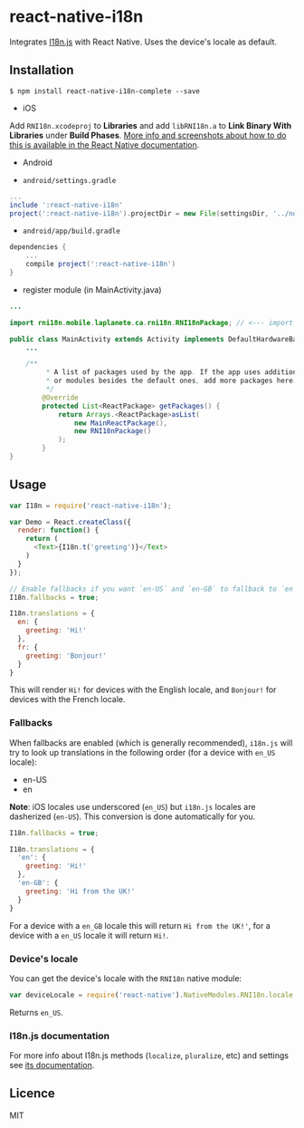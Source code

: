 # react-native-i18n

Integrates [I18n.js](https://github.com/fnando/i18n-js) with React Native. Uses the device's locale as default.

## Installation


`$ npm install react-native-i18n-complete --save`

* iOS

Add `RNI18n.xcodeproj` to **Libraries** and add `libRNI18n.a` to **Link Binary With Libraries** under **Build Phases**. [More info and screenshots about how to do this is available in the React Native documentation](http://facebook.github.io/react-native/docs/linking-libraries.html).

* Android

* `android/settings.gradle`

```gradle
...
include ':react-native-i18n'
project(':react-native-i18n').projectDir = new File(settingsDir, '../node_modules/react-native-i18n-complete/android/react-native-i18n')
```

* `android/app/build.gradle`

```gradle
dependencies {
	...
	compile project(':react-native-i18n')
}
```

* register module (in MainActivity.java)

```java
...

import rni18n.mobile.laplanete.ca.rni18n.RNI18nPackage; // <--- import

public class MainActivity extends Activity implements DefaultHardwareBackBtnHandler {
	...

    /**
         * A list of packages used by the app. If the app uses additional views
         * or modules besides the default ones, add more packages here.
         */
        @Override
        protected List<ReactPackage> getPackages() {
            return Arrays.<ReactPackage>asList(
                new MainReactPackage(),
                new RNI18nPackage()
            );
        }
}
```

## Usage

```js
var I18n = require('react-native-i18n');

var Demo = React.createClass({
  render: function() {
    return (
      <Text>{I18n.t('greeting')}</Text>
    )
  }
});

// Enable fallbacks if you want `en-US` and `en-GB` to fallback to `en`
I18n.fallbacks = true;

I18n.translations = {
  en: {
    greeting: 'Hi!'
  },
  fr: {
    greeting: 'Bonjour!'
  }
}
```

This will render `Hi!` for devices with the English locale, and `Bonjour!` for devices with the French locale.

### Fallbacks
When fallbacks are enabled (which is generally recommended), `i18n.js` will try to look up translations in the following order (for a device with `en_US` locale):
- en-US
- en

**Note**: iOS locales use underscored (`en_US`) but `i18n.js` locales are dasherized (`en-US`). This conversion is done automatically for you.
```js
I18n.fallbacks = true;

I18n.translations = {
  'en': {
    greeting: 'Hi!'
  },
  'en-GB': {
    greeting: 'Hi from the UK!'
  }
}
```
For a device with a `en_GB` locale this will return `Hi from the UK!'`, for a device with a `en_US` locale it will return `Hi!`.

### Device's locale
You can get the device's locale with the `RNI18n` native module:

```js
var deviceLocale = require('react-native').NativeModules.RNI18n.locale
```
Returns `en_US`.

### I18n.js documentation
For more info about I18n.js methods (`localize`, `pluralize`, etc) and settings see [its documentation](https://github.com/fnando/i18n-js#setting-up).

## Licence
MIT
